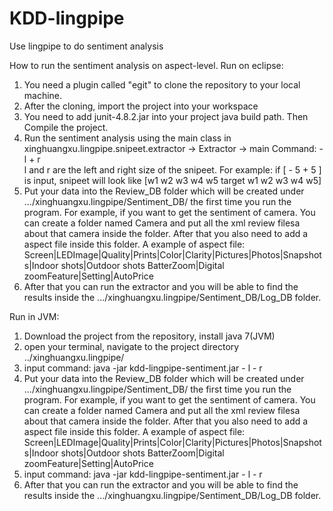 KDD-lingpipe
============

Use lingpipe to do sentiment analysis

How to run the sentiment analysis on aspect-level.
Run on eclipse:
1. You need a plugin called "egit" to clone the repository to your local machine.
2. After the cloning, import the project into your workspace
3. You need to add junit-4.8.2.jar into your project java build path. Then Compile the project. 
4. Run the sentiment analysis using the main class in xinghuangxu.lingpipe.snipeet.extractor -> Extractor -> main
 Command: - l + r   
l and r are the left and right size of the snipeet. 
For example: if [ - 5 + 5 ] is input, snipeet will look like 
[w1 w2 w3 w4 w5 target w1 w2 w3 w4 w5]
5. Put your data into the Review_DB folder which will be created under .../xinghuangxu.lingpipe/Sentiment_DB/ the first time you run the program.
For example, if you want to get the sentiment of camera. You can create a folder named 
Camera and put all the xml review filesa about that camera inside the folder. After that you also need to add a aspect file 
inside this folder. 
A example of aspect file:
<Camera><Screen>Screen|LED</Screen><Images>Image|Quality|Prints|Color|Clarity|Pictures|Photos|Snapshots|Indoor shots|Outdoor shots </Images><Battery>Batter</Battery><Zoom>Zoom|Digital zoom</Zoom><Features>Feature|Setting|Auto</Features><Price>Price</Price></Camera>
6. After that you can run the extractor and you will be able to find the results inside the .../xinghuangxu.lingpipe/Sentiment_DB/Log_DB folder.
 

Run in JVM:
1. Download the project from the repository, install java 7(JVM)
2. open your terminal, navigate to the project directory ../xinghuangxu.lingpipe/
3. input command: java -jar kdd-lingpipe-sentiment.jar - l - r
4. Put your data into the Review_DB folder which will be created under .../xinghuangxu.lingpipe/Sentiment_DB/ the first time you run the program.
For example, if you want to get the sentiment of camera. You can create a folder named 
Camera and put all the xml review filesa about that camera inside the folder. After that you also need to add a aspect file 
inside this folder. 
A example of aspect file:
<Camera><Screen>Screen|LED</Screen><Images>Image|Quality|Prints|Color|Clarity|Pictures|Photos|Snapshots|Indoor shots|Outdoor shots </Images><Battery>Batter</Battery><Zoom>Zoom|Digital zoom</Zoom><Features>Feature|Setting|Auto</Features><Price>Price</Price></Camera>
5. input command: java -jar kdd-lingpipe-sentiment.jar - l - r
6. After that you can run the extractor and you will be able to find the results inside the .../xinghuangxu.lingpipe/Sentiment_DB/Log_DB folder.
 
